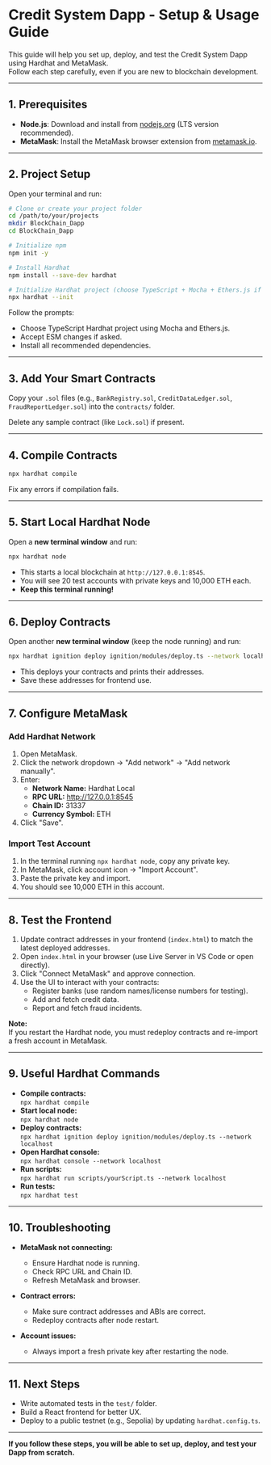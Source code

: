 # Credit System Dapp - Setup & Usage Guide

This guide will help you set up, deploy, and test the Credit System Dapp using Hardhat and MetaMask.  
Follow each step carefully, even if you are new to blockchain development.

---

## 1. Prerequisites

- **Node.js**: Download and install from [nodejs.org](https://nodejs.org/) (LTS version recommended).
- **MetaMask**: Install the MetaMask browser extension from [metamask.io](https://metamask.io/).

---

## 2. Project Setup

Open your terminal and run:

```bash
# Clone or create your project folder
cd /path/to/your/projects
mkdir BlockChain_Dapp
cd BlockChain_Dapp

# Initialize npm
npm init -y

# Install Hardhat
npm install --save-dev hardhat

# Initialize Hardhat project (choose TypeScript + Mocha + Ethers.js if prompted)
npx hardhat --init
```

Follow the prompts:

- Choose TypeScript Hardhat project using Mocha and Ethers.js.
- Accept ESM changes if asked.
- Install all recommended dependencies.

---

## 3. Add Your Smart Contracts

Copy your `.sol` files (e.g., `BankRegistry.sol`, `CreditDataLedger.sol`, `FraudReportLedger.sol`) into the `contracts/` folder.

Delete any sample contract (like `Lock.sol`) if present.

---

## 4. Compile Contracts

```bash
npx hardhat compile
```

Fix any errors if compilation fails.

---

## 5. Start Local Hardhat Node

Open a **new terminal window** and run:

```bash
npx hardhat node
```

- This starts a local blockchain at `http://127.0.0.1:8545`.
- You will see 20 test accounts with private keys and 10,000 ETH each.
- **Keep this terminal running!**

---

## 6. Deploy Contracts

Open another **new terminal window** (keep the node running) and run:

```bash
npx hardhat ignition deploy ignition/modules/deploy.ts --network localhost
```

- This deploys your contracts and prints their addresses.
- Save these addresses for frontend use.

---

## 7. Configure MetaMask

### Add Hardhat Network

1. Open MetaMask.
2. Click the network dropdown → "Add network" → "Add network manually".
3. Enter:
   - **Network Name:** Hardhat Local
   - **RPC URL:** http://127.0.0.1:8545
   - **Chain ID:** 31337
   - **Currency Symbol:** ETH
4. Click "Save".

### Import Test Account

1. In the terminal running `npx hardhat node`, copy any private key.
2. In MetaMask, click account icon → "Import Account".
3. Paste the private key and import.
4. You should see 10,000 ETH in this account.

---

## 8. Test the Frontend

1. Update contract addresses in your frontend (`index.html`) to match the latest deployed addresses.
2. Open `index.html` in your browser (use Live Server in VS Code or open directly).
3. Click "Connect MetaMask" and approve connection.
4. Use the UI to interact with your contracts:
   - Register banks (use random names/license numbers for testing).
   - Add and fetch credit data.
   - Report and fetch fraud incidents.

**Note:**  
If you restart the Hardhat node, you must redeploy contracts and re-import a fresh account in MetaMask.

---

## 9. Useful Hardhat Commands

- **Compile contracts:**  
  `npx hardhat compile`
- **Start local node:**  
  `npx hardhat node`
- **Deploy contracts:**  
  `npx hardhat ignition deploy ignition/modules/deploy.ts --network localhost`
- **Open Hardhat console:**  
  `npx hardhat console --network localhost`
- **Run scripts:**  
  `npx hardhat run scripts/yourScript.ts --network localhost`
- **Run tests:**  
  `npx hardhat test`

---

## 10. Troubleshooting

- **MetaMask not connecting:**

  - Ensure Hardhat node is running.
  - Check RPC URL and Chain ID.
  - Refresh MetaMask and browser.

- **Contract errors:**

  - Make sure contract addresses and ABIs are correct.
  - Redeploy contracts after node restart.

- **Account issues:**
  - Always import a fresh private key after restarting the node.

---

## 11. Next Steps

- Write automated tests in the `test/` folder.
- Build a React frontend for better UX.
- Deploy to a public testnet (e.g., Sepolia) by updating `hardhat.config.ts`.

---

**If you follow these steps, you will be able to set up, deploy, and test your Dapp from scratch.**
